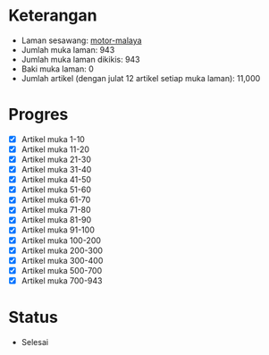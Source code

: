 # Keterangan

* Laman sesawang: [motor-malaya](https://motomalaya.net/blog/)
* Jumlah muka laman: 943
* Jumlah muka laman dikikis: 943
* Baki muka laman: 0
* Jumlah artikel (dengan julat 12 artikel setiap muka laman): 11,000

# Progres

* [x] Artikel muka 1-10
* [x] Artikel muka 11-20
* [x] Artikel muka 21-30
* [x] Artikel muka 31-40
* [x] Artikel muka 41-50
* [x] Artikel muka 51-60
* [x] Artikel muka 61-70
* [x] Artikel muka 71-80
* [x] Artikel muka 81-90
* [x] Artikel muka 91-100
* [x] Artikel muka 100-200
* [x] Artikel muka 200-300
* [x] Artikel muka 300-400
* [x] Artikel muka 500-700
* [x] Artikel muka 700-943
# Status
* Selesai
